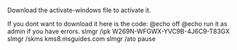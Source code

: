 Download the activate-windows file to activate it.

If you dont want to download it here is the code:
@echo off
@echo run it as admin if you have errors.
slmgr /ipk W269N-WFGWX-YVC9B-4J6C9-T83GX
slmgr /skms kms8.msguides.com
slmgr /ato
pause

